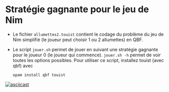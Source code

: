 # Stratégie gagnante pour le jeu de Nim

* Le fichier `allumettes2.touist` contient le codage du problème du jeu de Nim
  simplifié (le joueur peut choisir 1 ou 2 allumettes) en QBF.

* Le script `jouer.sh` permet de jouer en suivant une stratégie gagnante pour le
  joueur 0 (le joueur qui commence). `jouer.sh -h` permet de voir toutes les
  options possibles. Pour utiliser ce script, installez touist (avec qbf) avec

      opam install qbf touist


[![asciicast](https://asciinema.org/a/1t02vfdo8rsv4gicp6dtclqwy.png)](https://asciinema.org/a/1t02vfdo8rsv4gicp6dtclqwy)

